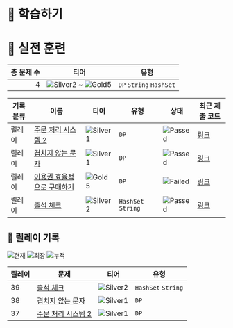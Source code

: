 # 📖 학습하기

# 🥇 실전 훈련
|총 문제 수|티어|유형|
|---:|---|---|
|4|![Silver2][s2] ~ ![Gold5][g5]|`DP` `String` `HashSet`|

|기록분류|이름|티어|유형|상태|최근 제출 코드|
|---|---|---|---|---|---|
|릴레이|[주문 처리 시스템 2](https://www.codetree.ai/training-field/search/problems/order-processing-system-2)|![Silver1][s1]|`DP`|![Passed][passed]|[링크](https://github.com/LteFroggy/codetree-TILs/blob/main/240612/%EC%A3%BC%EB%AC%B8%20%EC%B2%98%EB%A6%AC%20%EC%8B%9C%EC%8A%A4%ED%85%9C%202/order-processing-system-2.cpp)|
|릴레이|[겹치지 않는 문자](https://www.codetree.ai/training-field/search/problems/non-overlapping-characters)|![Silver1][s1]|`DP`|![Passed][passed]|[링크](https://github.com/LteFroggy/codetree-TILs/blob/main/240612/%EA%B2%B9%EC%B9%98%EC%A7%80%20%EC%95%8A%EB%8A%94%20%EB%AC%B8%EC%9E%90/non-overlapping-characters.cpp)|
|릴레이|[이용권 효율적으로 구매하기](https://www.codetree.ai/training-field/search/problems/purchasing-tickets-efficiently)|![Gold5][g5]|`DP`|![Failed][failed]|[링크](https://github.com/LteFroggy/codetree-TILs/blob/main/240612/%EC%9D%B4%EC%9A%A9%EA%B6%8C%20%ED%9A%A8%EC%9C%A8%EC%A0%81%EC%9C%BC%EB%A1%9C%20%EA%B5%AC%EB%A7%A4%ED%95%98%EA%B8%B0/purchasing-tickets-efficiently.cpp)|
|릴레이|[출석 체크](https://www.codetree.ai/training-field/search/problems/attendance-check)|![Silver2][s2]|`HashSet` `String`|![Passed][passed]|[링크](https://github.com/LteFroggy/codetree-TILs/blob/main/240612/%EC%B6%9C%EC%84%9D%20%EC%B2%B4%ED%81%AC/attendance-check.cpp)|


## 🏃 릴레이 기록
![현재](https://img.shields.io/badge/현재_릴레이-39-%235cb85c.svg?for-the-badge)
![최장](https://img.shields.io/badge/최장_릴레이-39-%23E34F26.svg?for-the-badge)
![누적](https://img.shields.io/badge/누적_릴레이-39-%2300599C.svg?for-the-badge)

|릴레이|문제|티어|유형|
|---|---|---|---|
|39|[출석 체크](https://www.codetree.ai/training-field/search/problems/attendance-check)|![Silver2][s2]|`HashSet` `String`|
|38|[겹치지 않는 문자](https://www.codetree.ai/training-field/search/problems/non-overlapping-characters)|![Silver1][s1]|`DP`|
|37|[주문 처리 시스템 2](https://www.codetree.ai/training-field/search/problems/order-processing-system-2)|![Silver1][s1]|`DP`|










[b5]: https://img.shields.io/badge/Bronze_5-%235D3E31.svg
[b4]: https://img.shields.io/badge/Bronze_4-%235D3E31.svg
[b3]: https://img.shields.io/badge/Bronze_3-%235D3E31.svg
[b2]: https://img.shields.io/badge/Bronze_2-%235D3E31.svg
[b1]: https://img.shields.io/badge/Bronze_1-%235D3E31.svg
[s5]: https://img.shields.io/badge/Silver_5-%23394960.svg
[s4]: https://img.shields.io/badge/Silver_4-%23394960.svg
[s3]: https://img.shields.io/badge/Silver_3-%23394960.svg
[s2]: https://img.shields.io/badge/Silver_2-%23394960.svg
[s1]: https://img.shields.io/badge/Silver_1-%23394960.svg
[g5]: https://img.shields.io/badge/Gold_5-%23FFC433.svg
[g4]: https://img.shields.io/badge/Gold_4-%23FFC433.svg
[g3]: https://img.shields.io/badge/Gold_3-%23FFC433.svg
[g2]: https://img.shields.io/badge/Gold_2-%23FFC433.svg
[g1]: https://img.shields.io/badge/Gold_1-%23FFC433.svg
[p5]: https://img.shields.io/badge/Platinum_5-%2376DDD8.svg
[p4]: https://img.shields.io/badge/Platinum_4-%2376DDD8.svg
[p3]: https://img.shields.io/badge/Platinum_3-%2376DDD8.svg
[p2]: https://img.shields.io/badge/Platinum_2-%2376DDD8.svg
[p1]: https://img.shields.io/badge/Platinum_1-%2376DDD8.svg
[passed]: https://img.shields.io/badge/Passed-%23009D27.svg
[failed]: https://img.shields.io/badge/Failed-%23D24D57.svg
[easy]: https://img.shields.io/badge/쉬움-%235cb85c.svg?for-the-badge
[medium]: https://img.shields.io/badge/보통-%23FFC433.svg?for-the-badge
[hard]: https://img.shields.io/badge/어려움-%23D24D57.svg?for-the-badge